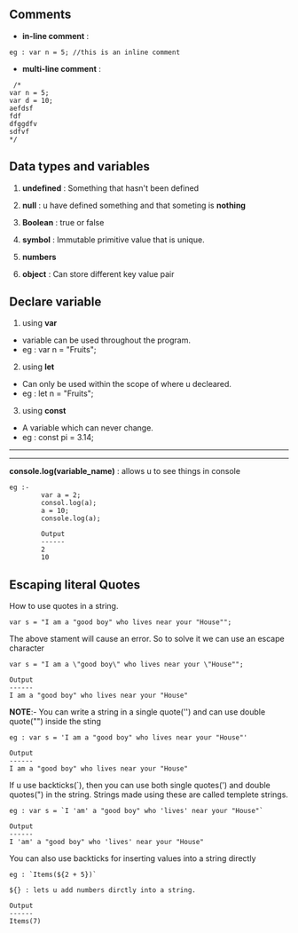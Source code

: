 ## **Comments**
* **in-line comment** : 
```
eg : var n = 5; //this is an inline comment
```

* **multi-line comment** : 
``` 
 /*
var n = 5;
var d = 10;
aefdsf
fdf
dfggdfv
sdfvf
*/
```
## **Data types and variables**
1) **undefined** : Something that hasn't been defined
    
2) **null** : u have defined something and that someting is **nothing**

3) **Boolean** : true or false

4) **symbol** : Immutable primitive value that is unique.
    
 5) **numbers**

6) **object** : Can store different key value pair

## **Declare variable**
1) using **var** 
* variable can be used throughout the program.
* eg : var n = "Fruits";

2) using **let**
* Can only be used within the scope of where u decleared.
* eg : let n = "Fruits";

3) using **const**
* A variable which can never change.
* eg :  const pi = 3.14;

----------------------------------------------
----------------------------------------------

**console.log(variable_name)** : allows u to see things in console
```
eg :-
        var a = 2;
        consol.log(a);
        a = 10;
        console.log(a);

        Output
        ------
        2
        10
```

## **Escaping literal Quotes**
How to use quotes in a string.
```
var s = "I am a "good boy" who lives near your "House"";
```

The above stament will cause an error. So to solve it we can use an escape character

```
var s = "I am a \"good boy\" who lives near your \"House"";

Output
------
I am a "good boy" who lives near your "House"
```


**NOTE**:-
You can write a string in a single quote('') and can use double quote("") inside the sting

```
eg : var s = 'I am a "good boy" who lives near your "House"'

Output
------
I am a "good boy" who lives near your "House"
```

If u use backticks(`), then you can use both single quotes(') and double quotes(") in the string. Strings made using these are called templete strings.

```
eg : var s = `I 'am' a "good boy" who 'lives' near your "House"`

Output
------
I 'am' a "good boy" who 'lives' near your "House"
```
You can also use backticks for inserting values into a string directly

```
eg : `Items(${2 + 5})`

${} : lets u add numbers dirctly into a string.

Output
------
Items(7)